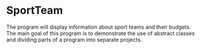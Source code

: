 # SportTeam
The program will display information about sport teams and their budgets. The main goal of this program is to demonstrate the use of abstract classes and dividing parts of a program into separate projects.
